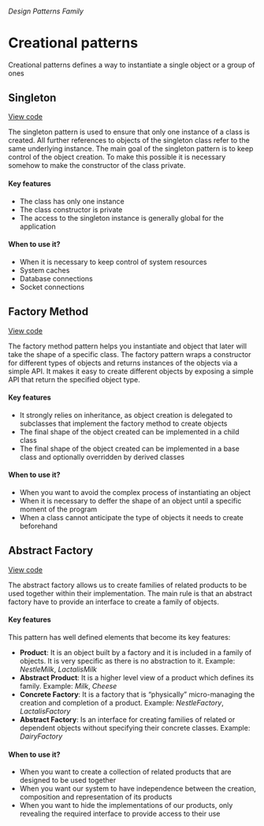 ###### Design Patterns Family

# Creational patterns
Creational patterns defines a way to instantiate a single object or a group of ones

## Singleton
[View code](https://github.com/joseivansandoya/patterns-in-javascript/blob/master/design-patterns/creational/singleton.js)

The singleton pattern is used to ensure that only one instance of a class is created. 
All further references to objects of the singleton class refer to the same underlying instance.
The main goal of the singleton pattern is to keep control of the object creation. To make this possible it is necessary somehow to make the constructor of the class private.
#### Key features
- The class has only one instance
- The class constructor is private
- The access to the singleton instance is generally global for the application
#### When to use it?
- When it is necessary to keep control of system resources
- System caches
- Database connections
- Socket connections


## Factory Method
[View code](https://github.com/joseivansandoya/patterns-in-javascript/blob/master/design-patterns/creational/factory-method.js)

The factory method pattern helps you instantiate and object that later will take the shape of a specific class. The factory pattern wraps a constructor for different types of objects and returns instances of the objects via a simple API. It makes it easy to create different objects by exposing a simple API that return the specified object type.
#### Key features
- It strongly relies on inheritance, as object creation is delegated to subclasses that implement the factory method to create objects
- The final shape of the object created can be implemented in a child class
- The final shape of the object created can be implemented in a base class and optionally overridden by derived classes
#### When to use it?
- When you want to avoid the complex process of instantiating an object
- When it is necessary to deffer the shape of an object until a specific moment of the program
- When a class cannot anticipate the type of objects it needs to create beforehand


## Abstract Factory
[View code](https://github.com/joseivansandoya/patterns-in-javascript/blob/master/design-patterns/creational/abstract-factory.js)

The abstract factory allows us to create families of related products to be used together within their implementation. The main rule is that an abstract factory have to provide an interface to create a family of objects.
#### Key features
This pattern has well defined elements that become its key features:
- **Product**: It is an object built by a factory and it is included in a family of objects. It is very specific as there is no abstraction to it. Example: *NestleMilk*, *LactalisMilk*
- **Abstract Product**: It is a higher level view of a product which defines its family. Example: *Milk*, *Cheese*
- **Concrete Factory**: It is a factory that is “physically” micro-managing the creation and completion of a product. Example: *NestleFactory*, *LactalisFactory*
- **Abstract Factory**: Is an interface for creating families of related or dependent objects without specifying their concrete classes. Example: *DairyFactory*
#### When to use it?
- When you want to create a collection of related products that are designed to be used together
- When you want our system to have independence between the creation, composition and representation of its products
- When you want to hide the implementations of our products, only revealing the required interface to provide access to their use
